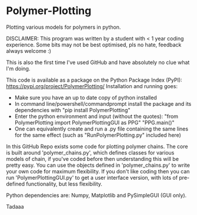 # Polymer-Plotting
Plotting various models for polymers in python.

DISCLAIMER: This program was written by a student with < 1 year coding experience.
Some bits may not be best optimised, pls no hate, feedback always welcome :)

This is also the first time I've used GitHub and have absolutely no clue what I'm doing.

This code is available as a package on the Python Package Index (PyPI): https://pypi.org/project/PolymerPlotting/
Installation and running goes:
 - Make sure you have an up to date copy of python installed
 - In command line/powershell/commandprompt install the package and its dependencies with "pip install PolymerPlotting"
 - Enter the python environment and input (without the quotes):
        "from PolymerPlotting import PolymerPlottingGUI as PPG"
        "PPG.main()"
 - One can equivalently create and run a .py file containing the same lines for the same effect (such as "RunPolymerPlotting.py" included here)

In this GitHub Repo exists some code for plotting polymer chains.
The core is built around 'polymer_chains.py', which defines classes for various models of chain, if you've coded before then understanding this will be pretty easy.
You can use the objects defined in 'polymer_chains.py' to write your own code for maximum flexibility.
If you don't like coding then you can run 'PolymerPlottingGUI.py' to get a user interface version, with lots of pre-defined functionality, but less flexibility.

Python dependencies are: Numpy, Matplotlib and PySimpleGUI (GUI only).

Tadaaa
